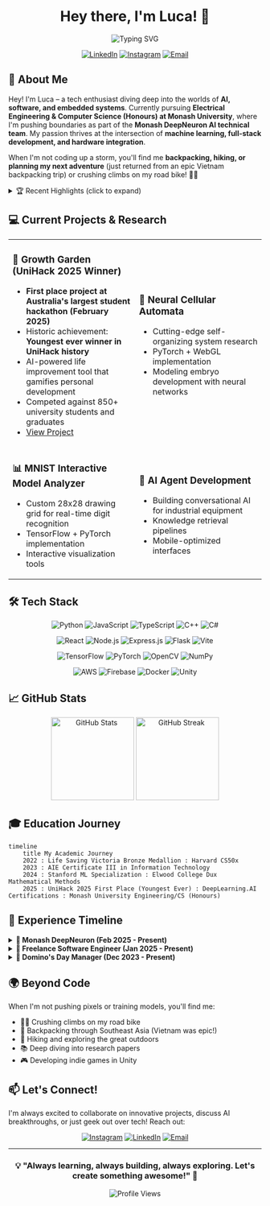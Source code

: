 <div align="center">
  
  # Hey there, I'm Luca! 👋
  
  <img src="https://readme-typing-svg.herokuapp.com?font=Fira+Code&weight=600&size=28&pause=1000&color=6C63FF&center=true&vCenter=true&width=600&lines=FirFFFirst+Year+Engineering+%2F+Comp+Sci+Student;Youngest+Ever+UniHack+Winner+2025+%F0%9F%8F%86;AI+Researcher+%40+Monash+DeepNeuron;Full+Stack+Developer;Machine+Learning+Enthusiast;Road+Bike+Rider+%F0%9F%9A%B4" alt="Typing SVG" />
  
  [![LinkedIn](https://img.shields.io/badge/LinkedIn-0077B5?style=for-the-badge&logo=linkedin&logoColor=white)](https://www.linkedin.com/in/luca-lowndes)
  [![Instagram](https://img.shields.io/badge/Instagram-E4405F?style=for-the-badge&logo=instagram&logoColor=white)](https://www.instagram.com/lucaclowns/)
  [![Email](https://img.shields.io/badge/Email-D14836?style=for-the-badge&logo=gmail&logoColor=white)](mailto:luca@lowndes.net)
  
</div>

## 🚀 About Me

Hey! I'm Luca – a tech enthusiast diving deep into the worlds of **AI, software, and embedded systems**. Currently pursuing **Electrical Engineering & Computer Science (Honours) at Monash University**, where I'm pushing boundaries as part of the **Monash DeepNeuron AI technical team**. My passion thrives at the intersection of **machine learning, full-stack development, and hardware integration**.

When I'm not coding up a storm, you'll find me **backpacking, hiking, or planning my next adventure** (just returned from an epic Vietnam backpacking trip) or crushing climbs on my road bike! 🚴‍♂️

<details>
<summary>🏆 Recent Highlights (click to expand)</summary>

- 🥇 **UniHack 2025 WINNER (February)** - First place out of 850+ participants
  - **Youngest ever winner in the history of Australia's largest student hackathon**
  - Created "Growth Garden" - an AI-powered life improvement tool
- 🧠 AI Research Team Member at Monash DeepNeuron
- 💼 Freelance AI Integration Specialist (Scag Australia & International Mowers)
- 🎓 Dux of Mathematical Methods (December 2024)
- 📚 Completed Stanford & DeepLearning.AI's ML Specializations (Feb 2025)

</details>

## 💻 Current Projects & Research

<table>
<tr>
<td width="50%">

### 🌱 Growth Garden (UniHack 2025 Winner)
- **First place project at Australia's largest student hackathon (February 2025)**
- Historic achievement: **Youngest ever winner in UniHack history**
- AI-powered life improvement tool that gamifies personal development
- Competed against 850+ university students and graduates
- [View Project](https://devpost.com/software/growth-garden)

</td>
<td width="50%">

### 🔬 Neural Cellular Automata
- Cutting-edge self-organizing system research
- PyTorch + WebGL implementation
- Modeling embryo development with neural networks

</td>
</tr>
<tr>
<td width="50%">

### 📊 MNIST Interactive Model Analyzer
- Custom 28x28 drawing grid for real-time digit recognition
- TensorFlow + PyTorch implementation
- Interactive visualization tools

</td>
<td width="50%">

### 🤖 AI Agent Development
- Building conversational AI for industrial equipment
- Knowledge retrieval pipelines
- Mobile-optimized interfaces

</td>
</tr>
</table>

## 🛠️ Tech Stack

<div align="center">

![Python](https://img.shields.io/badge/Python-3776AB?style=for-the-badge&logo=python&logoColor=white)
![JavaScript](https://img.shields.io/badge/JavaScript-F7DF1E?style=for-the-badge&logo=javascript&logoColor=black)
![TypeScript](https://img.shields.io/badge/TypeScript-007ACC?style=for-the-badge&logo=typescript&logoColor=white)
![C++](https://img.shields.io/badge/C++-00599C?style=for-the-badge&logo=c%2B%2B&logoColor=white)
![C#](https://img.shields.io/badge/C%23-239120?style=for-the-badge&logo=c-sharp&logoColor=white)

![React](https://img.shields.io/badge/React-20232A?style=for-the-badge&logo=react&logoColor=61DAFB)
![Node.js](https://img.shields.io/badge/Node.js-43853D?style=for-the-badge&logo=node.js&logoColor=white)
![Express.js](https://img.shields.io/badge/Express.js-000000?style=for-the-badge&logo=express&logoColor=white)
![Flask](https://img.shields.io/badge/Flask-000000?style=for-the-badge&logo=flask&logoColor=white)
![Vite](https://img.shields.io/badge/Vite-646CFF?style=for-the-badge&logo=vite&logoColor=white)

![TensorFlow](https://img.shields.io/badge/TensorFlow-FF6F00?style=for-the-badge&logo=tensorflow&logoColor=white)
![PyTorch](https://img.shields.io/badge/PyTorch-EE4C2C?style=for-the-badge&logo=pytorch&logoColor=white)
![OpenCV](https://img.shields.io/badge/OpenCV-5C3EE8?style=for-the-badge&logo=opencv&logoColor=white)
![NumPy](https://img.shields.io/badge/NumPy-013243?style=for-the-badge&logo=numpy&logoColor=white)

![AWS](https://img.shields.io/badge/AWS-232F3E?style=for-the-badge&logo=amazon-aws&logoColor=white)
![Firebase](https://img.shields.io/badge/Firebase-FFCA28?style=for-the-badge&logo=firebase&logoColor=black)
![Docker](https://img.shields.io/badge/Docker-2496ED?style=for-the-badge&logo=docker&logoColor=white)
![Unity](https://img.shields.io/badge/Unity-000000?style=for-the-badge&logo=unity&logoColor=white)

</div>

## 📈 GitHub Stats

<div align="center">
  
  <img src="https://github-readme-stats.vercel.app/api?username=LucaLow&show_icons=true&theme=radical" alt="GitHub Stats" height="165">
  <img src="https://github-readme-streak-stats.herokuapp.com/?user=LucaLow&theme=radical" alt="GitHub Streak" height="165">
  
</div>

## 🎓 Education Journey

```mermaid
timeline
    title My Academic Journey
    2022 : Life Saving Victoria Bronze Medallion : Harvard CS50x
    2023 : AIE Certificate III in Information Technology
    2024 : Stanford ML Specialization : Elwood College Dux Mathematical Methods
    2025 : UniHack 2025 First Place (Youngest Ever) : DeepLearning.AI Certifications : Monash University Engineering/CS (Honours)
```

## 🌟 Experience Timeline

<details>
<summary><b>🧠 Monash DeepNeuron (Feb 2025 - Present)</b></summary>

- **AI & HPC Technical Team Member**
- Specializing in Neural Cellular Automata research
- Implementing cutting-edge ML methodologies with PyTorch
- Educating students on AI fundamentals and applications

</details>

<details>
<summary><b>💼 Freelance Software Engineer (Jan 2025 - Present)</b></summary>

- **AI Integration Specialist**
- Built "Scag Mechanic" AI agent for Scag Australia
- Developed "IM Advisor" for International Mowers
- Engineered conversational prompts and knowledge-retrieval systems
- Mobile-optimized AI interfaces

</details>

<details>
<summary><b>🍕 Domino's Day Manager (Dec 2023 - Present)</b></summary>

- Managing operations in high-pressure environments
- Ensuring exceptional customer service
- Leadership experience managing teams

</details>

## 🌍 Beyond Code

When I'm not pushing pixels or training models, you'll find me:

- 🚴‍♂️ Crushing climbs on my road bike
- 🎒 Backpacking through Southeast Asia (Vietnam was epic!)
- 🥾 Hiking and exploring the great outdoors
- 📚 Deep diving into research papers
- 🎮 Developing indie games in Unity

## 📫 Let's Connect!

I'm always excited to collaborate on innovative projects, discuss AI breakthroughs, or just geek out over tech! Reach out:

<div align="center">
  
  [![Instagram](https://img.shields.io/badge/Instagram-%40lucaclowns-E4405F?style=for-the-badge&logo=instagram&logoColor=white)](https://www.instagram.com/lucaclowns/)
  [![LinkedIn](https://img.shields.io/badge/LinkedIn-Luca_Lowndes-0077B5?style=for-the-badge&logo=linkedin&logoColor=white)](https://www.linkedin.com/in/luca-lowndes)
  [![Email](https://img.shields.io/badge/Email-luca@lowndes.net-D14836?style=for-the-badge&logo=gmail&logoColor=white)](mailto:luca@lowndes.net)
  
</div>

---

<div align="center">
  
  ### 💡 "Always learning, always building, always exploring. Let's create something awesome!" 🚀
  
  ![Profile Views](https://komarev.com/ghpvc/?username=LucaLow&color=blueviolet&style=flat-square)
  
</div>
